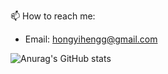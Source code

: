 📫 How to reach me:

- Email: hongyihengg@gmail.com

![Anurag's GitHub stats](https://github-readme-stats.vercel.app/api?username=hongyiheng&theme=dark&show_icons=true)
